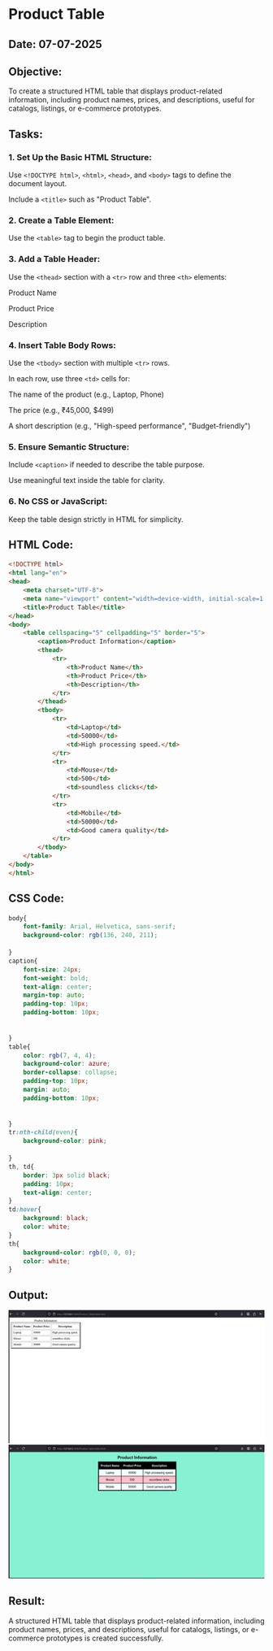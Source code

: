 # Product Table
## Date: 07-07-2025
## Objective:

To create a structured HTML table that displays product-related information, including product names, prices, and descriptions, useful for catalogs, listings, or e-commerce prototypes.

## Tasks:

### 1. Set Up the Basic HTML Structure:

Use ```<!DOCTYPE html>```, ```<html>```, ```<head>```, and ```<body>``` tags to define the document layout.

Include a ```<title>``` such as "Product Table".

### 2. Create a Table Element:

Use the ```<table>``` tag to begin the product table.

### 3. Add a Table Header:

Use the ```<thead>``` section with a ```<tr>``` row and three ```<th>``` elements:

Product Name

Product Price

Description

### 4. Insert Table Body Rows:

Use the ```<tbody>``` section with multiple ```<tr>``` rows.

In each row, use three ```<td>``` cells for:

The name of the product (e.g., Laptop, Phone)

The price (e.g., ₹45,000, $499)

A short description (e.g., "High-speed performance", "Budget-friendly")

### 5. Ensure Semantic Structure:

Include ```<caption>``` if needed to describe the table purpose.

Use meaningful text inside the table for clarity.

### 6. No CSS or JavaScript:

Keep the table design strictly in HTML for simplicity.
## HTML Code:
```html
<!DOCTYPE html>
<html lang="en">
<head>
    <meta charset="UTF-8">
    <meta name="viewport" content="width=device-width, initial-scale=1.0">
    <title>Product Table</title>
</head>
<body>
    <table cellspacing="5" cellpadding="5" border="5">
        <caption>Product Information</caption>
        <thead>
            <tr>
                <th>Product Name</th>
                <th>Product Price</th>
                <th>Description</th>
            </tr>
        </thead>
        <tbody>
            <tr>
                <td>Laptop</td>
                <td>50000</td>
                <td>High processing speed.</td>
            </tr>
            <tr>
                <td>Mouse</td>
                <td>500</td>
                <td>soundless clicks</td>
            </tr>
            <tr>
                <td>Mobile</td>
                <td>50000</td>
                <td>Good camera quality</td>
            </tr>
        </tbody>
    </table>
</body>
</html>
```
## CSS Code:
```css
body{
    font-family: Arial, Helvetica, sans-serif;
    background-color: rgb(136, 240, 211);
    
}
caption{
    font-size: 24px;
    font-weight: bold;
    text-align: center;
    margin-top: auto;
    padding-top: 10px;
    padding-bottom: 10px;
   
    
}
table{
    color: rgb(7, 4, 4);
    background-color: azure;
    border-collapse: collapse;
    padding-top: 10px;
    margin: auto;
    padding-bottom: 10px;
    
    
}
tr:nth-child(even){
    background-color: pink;

}
th, td{
    border: 3px solid black;
    padding: 10px;
    text-align: center;
}
td:hover{
    background: black;
    color: white;
}
th{
    background-color: rgb(0, 0, 0);
    color: white;
}
```

## Output:
![alt text](image-1.png)
![alt text](image.png)

## Result:
A structured HTML table that displays product-related information, including product names, prices, and descriptions, useful for catalogs, listings, or e-commerce prototypes is created successfully.
